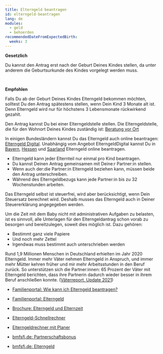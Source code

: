 ```yaml
---
title: Elterngeld beantragen
id: elterngeld-beantragen
lang: de
modules:
  - geld
  - behoerden
recommendedDateFromExpectedBirth:
  weeks: 3
---
```


<bmfsfj-todo-extension-panel title="Wann?" icon="calendar-check" open>

**Gesetzlich** 

Du kannst den Antrag erst nach der Geburt Deines Kindes stellen, da unter anderem die Geburtsurkunde des Kindes vorgelegt werden muss.

<br>

**Empfohlen** 

Falls Du ab der Geburt Deines Kindes Elterngeld bekommen möchten, solltest  Du den Antrag spätestens stellen, wenn Dein Kind 3 Monate alt ist. Denn Elterngeld wird nur für höchstens 3 Lebensmonate rückwirkend gezahlt.

</bmfsfj-todo-extension-panel>

<bmfsfj-todo-extension-panel title="Wer?" icon="user" open>
<bmfsfj-todo-assignees></bmfsfj-todo-assignees>
</bmfsfj-todo-extension-panel>

<bmfsfj-todo-extension-panel title="Anlaufstelle" icon="map-marked-alt">

Den Antrag kannst Du bei einer Elterngeldstelle stellen. Die Elterngeldstelle, die für den Wohnort Deines Kindes zuständig ist: [Beratung vor Ort](https://familienportal.de/dynamic/action/familienportal/125008/suche)

In einigen Bundesländern kannst Du das Elterngeld auch online beantragen: [Elterngeld Digital](https://familienportal.de/familienportal/elterngeld-digital-127692). Unabhängig vom Angebot ElterngeldDigital kannst Du in [Bayern](https://www.elterngeld.bayern.de/onlineantrag), [Hessen](https://elterngeld.hessen.de/elterngeld-onlineantrag/default.aspx) und [Saarland](https://service.buergerdienste-saar.de/Elterngeld-Onlineantrag/) Elterngeld online beantragen.

</bmfsfj-todo-extension-panel>

<bmfsfj-todo-extension-panel title="Info" icon="info-circle">

* Elterngeld kann jeder Elternteil nur einmal pro Kind beantragen. 
* Du kannst Deinen Antrag gemeinsamen mit Deine:r Partner:in stellen.
* Wenn auch der:die Partner:in Elterngeld beziehen kann, müssen beide den Antrag unterschreiben.
* Während des Elterngeldbezugs kann jede Partner:in bis zu 32 Wochenstunden arbeiten.

</bmfsfj-todo-extension-panel>

<bmfsfj-todo-extension-panel title="Tipp" icon="exclamation">

Das Elterngeld selbst ist steuerfrei, wird aber berücksichtigt, wenn Dein Steuersatz berechnet wird. Deshalb musses das Elterngeld auch in Deiner Steuererklärung angegegeben werden.

</bmfsfj-todo-extension-panel>

<bmfsfj-todo-extension-panel title="Tipp Partnerschaftlichkeit" icon="hands-helping">

Um die Zeit mit dem Baby nicht mit administrativen Aufgaben zu belasten, ist es sinnvoll, alle Unterlagen für den Elterngeldantrag schon vorab zu besorgen und bereitzulegen, soweit dies möglich ist. Dazu gehören: 

* Bestimmt ganz viele Papiere
* Und noch mehr Zettel
* Irgendwas muss bestimmt auch unterschrieben werden

</bmfsfj-todo-extension-panel>

<bmfsfj-todo-extension-panel title="Interesannte Fakten" icon="lightbulb">

Rund 1,9 Millionen Menschen in Deutschland erhielten im Jahr 2020 Elterngeld. Immer mehr Väter nehmen Elterngeld in Anspruch, und immer mehr Mütter kehren früher und mir mehr Arbeitsstunden in den Beruf zurück. So unterstützen sich die Partner:innen: 65 Prozent der Väter mit Elterngeld berichten, dass ihre Partnerin dadurch wieder besser in ihrem Beruf anschließen konnte. ([Väterreport. Update 2021](https://www.bmfsfj.de/resource/blob/186176/5ce7892cc4d0ea903321b7ee32e46a52/vaeterreport-update-2021-data.pdf))

</bmfsfj-todo-extension-panel>


<bmfsfj-todo-extension-panel title="Weiterführende Informationen" icon="external-link-alt">

* [Familienportal: Wie kann ich Elterngeld beantragen?](https://familienportal.de/familienportal/familienleistungen/elterngeld/faq/wie-kann-ich-elterngeld-beantragen--124762)
* [Familienportal: Elterngeld](https://familienportal.de/familienportal/familienleistungen/elterngeld)
* [Brochure: Elterngeld und Elternzeit](https://www.bmfsfj.de/resource/blob/185424/4f4dfe65785c7c84a45c3011dcf555bf/elterngeld-und-elternzeit-24-auflage-data.pdf)

* [Elterngeld-Schnellrechner](https://familienportal.de/familienportal/rechner-antraege/elterngeldrechner)
* [Elterngeldrechner mit Planer](https://familienportal.de/familienportal/meta/egr)

* [bmfsfj.de: Partnerschaftsbonus](https://www.bmfsfj.de/bmfsfj/themen/familie/familienleistungen/elterngeld/elterngeld-73752)
* [bmfsfj.de: Elterngeld](https://www.bmfsfj.de/bmfsfj/themen/familie/familienleistungen/elterngeld)

</bmfsfj-todo-extension-panel>

